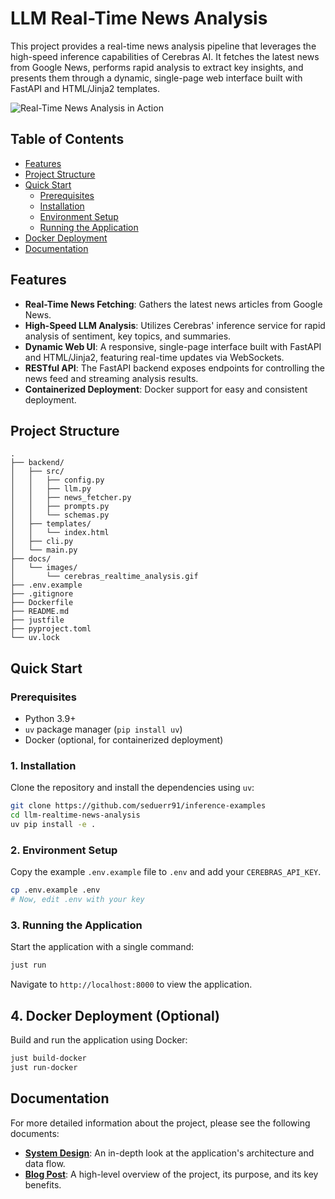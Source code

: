 # LLM Real-Time News Analysis

This project provides a real-time news analysis pipeline that leverages the high-speed inference capabilities of Cerebras AI. It fetches the latest news from Google News, performs rapid analysis to extract key insights, and presents them through a dynamic, single-page web interface built with FastAPI and HTML/Jinja2 templates.

![Real-Time News Analysis in Action](docs/images/cerebras_realtime_analysis.gif)

## Table of Contents

- [Features](#features)
- [Project Structure](#project-structure)
- [Quick Start](#quick-start)
  - [Prerequisites](#prerequisites)
  - [Installation](#1-installation)
  - [Environment Setup](#2-environment-setup)
  - [Running the Application](#3-running-the-application)
- [Docker Deployment](#4-docker-deployment-optional)
- [Documentation](#documentation)

## Features

- **Real-Time News Fetching**: Gathers the latest news articles from Google News.
- **High-Speed LLM Analysis**: Utilizes Cerebras' inference service for rapid analysis of sentiment, key topics, and summaries.
- **Dynamic Web UI**: A responsive, single-page interface built with FastAPI and HTML/Jinja2, featuring real-time updates via WebSockets.
- **RESTful API**: The FastAPI backend exposes endpoints for controlling the news feed and streaming analysis results.
- **Containerized Deployment**: Docker support for easy and consistent deployment.

## Project Structure

```
.
├── backend/
│   ├── src/
│   │   ├── config.py
│   │   ├── llm.py
│   │   ├── news_fetcher.py
│   │   ├── prompts.py
│   │   └── schemas.py
│   ├── templates/
│   │   └── index.html
│   ├── cli.py
│   └── main.py
├── docs/
│   └── images/
│       └── cerebras_realtime_analysis.gif
├── .env.example
├── .gitignore
├── Dockerfile
├── README.md
├── justfile
├── pyproject.toml
└── uv.lock
```

## Quick Start

### Prerequisites

- Python 3.9+
- `uv` package manager (`pip install uv`)
- Docker (optional, for containerized deployment)

### 1. Installation

Clone the repository and install the dependencies using `uv`:

```bash
git clone https://github.com/seduerr91/inference-examples
cd llm-realtime-news-analysis
uv pip install -e .
```

### 2. Environment Setup

Copy the example `.env.example` file to `.env` and add your `CEREBRAS_API_KEY`.

```bash
cp .env.example .env
# Now, edit .env with your key
```

### 3. Running the Application

Start the application with a single command:

```bash
just run
```

Navigate to `http://localhost:8000` to view the application.

## 4. Docker Deployment (Optional)

Build and run the application using Docker:

```bash
just build-docker
just run-docker
```

## Documentation

For more detailed information about the project, please see the following documents:

- **[System Design](docs/system_design.md)**: An in-depth look at the application's architecture and data flow.
- **[Blog Post](docs/blog.md)**: A high-level overview of the project, its purpose, and its key benefits.
